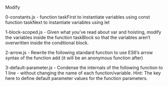 Modify

0-constants.js - function taskFirst to instantiate variables using const
function taskNext to instantiate variables using let

1-block-scoped.js - Given what you’ve read about var and hoisting, modify the variables inside the function taskBlock so that the variables aren’t overwritten inside the conditional block.

2-arrow.js - Rewrite the following standard function to use ES6’s arrow syntax of the function add (it will be an anonymous function after)

3-default-parameter.js - Condense the internals of the following function to 1 line - without changing the name of each function/variable.
Hint: The key here to define default parameter values for the function parameters.

